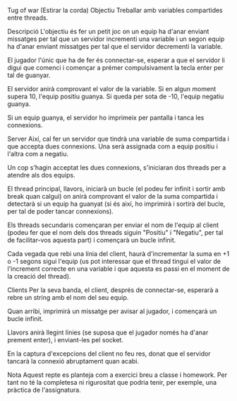 Tug of war (Estirar la corda)
Objectiu
Treballar amb variables compartides entre threads.

Descripció
L'objectiu és fer un petit joc on un equip ha d'anar enviant missatges per tal que un servidor incrementi una variable i un segon equip ha d'anar enviant missatges per tal que el servidor decrementi la variable.

El jugador l'únic que ha de fer és connectar-se, esperar a que el servidor li digui que comenci i començar a prémer compulsivament la tecla enter per tal de guanyar.

El servidor anirà comprovant el valor de la variable. Si en algun moment supera 10, l'equip positiu guanya. Si queda per sota de -10, l'equip negatiu guanya.

Si un equip guanya, el servidor ho imprimeix per pantalla i tanca les connexions.

Server
Així, cal fer un servidor que tindrà una variable de suma compartida i que accepta dues connexions. Una serà assignada com a equip positiu i l'altra com a negatiu.

Un cop s'hagin acceptat les dues connexions, s'iniciaran dos threads per a atendre als dos equips.

El thread principal, llavors, iniciarà un bucle (el podeu fer infinit i sortir amb break quan calgui) on anirà comprovant el valor de la suma compartida i detectarà si un equip ha guanyat (si és així, ho imprimirà i sortirà del bucle, per tal de poder tancar connexions).

Els threads secundaris començaran per enviar el nom de l'equip al client (podeu fer que el nom dels dos threads siguin "Positiu" i "Negatiu", per tal de facilitar-vos aquesta part) i començarà un bucle infinit.

Cada vegada que rebi una línia del client, haurà d'incrementar la suma en +1 o -1 segons sigui l'equip (us pot interessar que el thread tingui el valor de l'increment correcte en una variable i que aquesta es passi en el moment de la creació del thread).

Clients
Per la seva banda, el client, després de connectar-se, esperarà a rebre un string amb el nom del seu equip.

Quan arribi, imprimirà un missatge per avisar al jugador, i començarà un bucle infinit.

Llavors anirà llegint línies (se suposa que el jugador només ha d'anar prement enter), i enviant-les pel socket.

En la captura d'excepcions del client no feu res, donat que el servidor tancarà la connexió abruptament quan acabi.

Nota
Aquest repte es planteja com a exercici breu a classe i homework. Per tant no té la completesa ni rigurositat que podria tenir, per exemple, una pràctica de l'assignatura.
